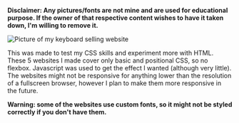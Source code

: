 **Disclaimer: Any pictures/fonts are not mine and are used for educational purpose. If the owner of that respective content wishes to have it taken down, I'm willing to remove it.**

![Picture of my keyboard selling website](https://imgur.com/rPxzpuA)

This was made to test my CSS skills and experiment more with HTML. These 5 websites I made cover only basic and positional CSS, so no flexbox. Javascript was used to get the effect I wanted (although very little). The websites might not be responsive for anything lower than the resolution of a fullscreen browser, however I plan to make them more responsive in the future.

**Warning: some of the websites use custom fonts, so it might not be styled correctly if you don't have them.**
